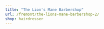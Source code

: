 ```yaml
---
title: "The Lion's Mane Barbershop"
url: /fremont/the-lions-mane-barbershop-2/
shop: hairdresser
---
```

